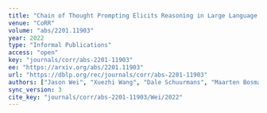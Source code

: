 ```yaml
---
title: "Chain of Thought Prompting Elicits Reasoning in Large Language Models."
venue: "CoRR"
volume: "abs/2201.11903"
year: 2022
type: "Informal Publications"
access: "open"
key: "journals/corr/abs-2201-11903"
ee: "https://arxiv.org/abs/2201.11903"
url: "https://dblp.org/rec/journals/corr/abs-2201-11903"
authors: ["Jason Wei", "Xuezhi Wang", "Dale Schuurmans", "Maarten Bosma", "Ed H. Chi", "Quoc Le", "Denny Zhou"]
sync_version: 3
cite_key: "journals/corr/abs-2201-11903/Wei/2022"
---
```

